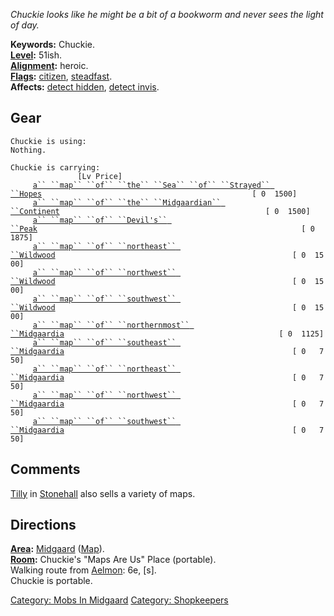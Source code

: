 *Chuckie looks like he might be a bit of a bookworm and never sees the
light of day.*

**Keywords:** Chuckie.  
**[Level](Level "wikilink"):** 51ish.  
**[Alignment](Alignment "wikilink"):** heroic.  
**[Flags](:Category:_Mob_Types "wikilink"):**
[citizen](Citizen_Mobs "wikilink"),
[steadfast](Sentinel_Mobs "wikilink").  
**Affects:** [detect hidden](Detect_Hidden "wikilink"), [detect
invis](Detect_Invis "wikilink").  

## Gear

`Chuckie is using:`  
`Nothing.`

`Chuckie is carrying:                                                                 [Lv Price]`  
`     `[`a`` ``map`` ``of`` ``the`` ``Sea`` ``of`` ``Strayed`` ``Hopes`](Map_Of_The_Sea_Of_Strayed_Hopes "wikilink")`                                               [ 0  1500]`  
`     `[`a`` ``map`` ``of`` ``the`` ``Midgaardian`` ``Continent`](Map_Of_The_Midgaardian_Continent "wikilink")`                                              [ 0  1500]`  
`     `[`a`` ``map`` ``of`` ``Devil's`` ``Peak`](Map_Of_Devil's_Peak "wikilink")`                                                           [ 0  1875]`  
`     `[`a`` ``map`` ``of`` ``northeast`` ``Wildwood`](Map_Of_Northeast_Wildwood "wikilink")`                                                     [ 0  1500]`  
`     `[`a`` ``map`` ``of`` ``northwest`` ``Wildwood`](Map_Of_Northwest_Wildwood "wikilink")`                                                     [ 0  1500]`  
`     `[`a`` ``map`` ``of`` ``southwest`` ``Wildwood`](Map_Of_Southwest_Wildwood "wikilink")`                                                     [ 0  1500]`  
`     `[`a`` ``map`` ``of`` ``northernmost`` ``Midgaardia`](Map_Of_Northernmost_Midgaardia "wikilink")`                                                [ 0  1125]`  
`     `[`a`` ``map`` ``of`` ``southeast`` ``Midgaardia`](Map_Of_Southeast_Midgaardia "wikilink")`                                                   [ 0   750]`  
`     `[`a`` ``map`` ``of`` ``northeast`` ``Midgaardia`](Map_Of_Northeast_Midgaardia "wikilink")`                                                   [ 0   750]`  
`     `[`a`` ``map`` ``of`` ``northwest`` ``Midgaardia`](Map_Of_Northwest_Midgaardia "wikilink")`                                                   [ 0   750]`  
`     `[`a`` ``map`` ``of`` ``southwest`` ``Midgaardia`](Map_Of_Southwest_Midgaardia "wikilink")`                                                   [ 0   750]`

## Comments

[Tilly](Tilly "wikilink") in
[Stonehall](:Category:_Stonehall "wikilink") also sells a variety of
maps.

## Directions

**[Area](:Category:_Areas "wikilink"):**
[Midgaard](:Category:_Midgaard "wikilink")
([Map](Midgaard_Map "wikilink")).  
**[Room](:Category:_Rooms "wikilink"):** Chuckie's "Maps Are Us" Place
(portable).  
Walking route from [Aelmon](Aelmon "wikilink"): 6e, \[s\].  
Chuckie is portable.  

[Category: Mobs In Midgaard](Category:_Mobs_In_Midgaard "wikilink")
[Category: Shopkeepers](Category:_Shopkeepers "wikilink")

